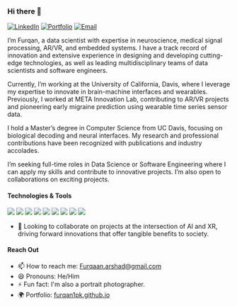 ### Hi there 👋

<p align="left">
  <a href="https://www.linkedin.com/in/furqaanarshad/"><img alt="LinkedIn" title="LinkedIn" src="https://img.shields.io/badge/-LinkedIn-0A66C2?style=for-the-badge&logo=linkedin&logoColor=white"/></a>
  <a href="https://furqan1pk.github.io/"><img alt="Portfolio" title="Portfolio" src="https://img.shields.io/badge/-Portfolio-181717?style=for-the-badge&logo=github&logoColor=white"/></a>
  <a href="mailto:Furqaan.arshad@gmail.com"><img alt="Email" title="Email" src="https://img.shields.io/badge/-Email-D14836?style=for-the-badge&logo=Gmail&logoColor=white"/></a>
</p>

I’m Furqan, a data scientist with expertise in neuroscience, medical signal processing, AR/VR, and embedded systems. I have a track record of innovation and extensive experience in designing and developing cutting-edge technologies, as well as leading multidisciplinary teams of data scientists and software engineers.

Currently, I’m working at the University of California, Davis, where I leverage my expertise to innovate in brain-machine interfaces and wearables. Previously, I worked at META Innovation Lab, contributing to AR/VR projects and pioneering early migraine prediction using wearable time series sensor data.

I hold a Master’s degree in Computer Science from UC Davis, focusing on biological decoding and neural interfaces. My research and professional contributions have been recognized with publications and industry accolades.

I’m seeking full-time roles in Data Science or Software Engineering where I can apply my skills and contribute to innovative projects. I’m also open to collaborations on exciting projects.

#### Technologies & Tools

<p>
  <img src="https://img.shields.io/badge/Python-3776AB?style=flat-square&logo=python&logoColor=white" />
  <img src="https://img.shields.io/badge/C%23-239120?style=flat-square&logo=c-sharp&logoColor=white" />
  <img src="https://img.shields.io/badge/C++-00599C?style=flat-square&logo=c%2B%2B&logoColor=white" />
  <img src="https://img.shields.io/badge/Java-ED8B00?style=flat-square&logo=java&logoColor=white" />
  <img src="https://img.shields.io/badge/JavaScript-F7DF1E?style=flat-square&logo=javascript&logoColor=black" />
  <img src="https://img.shields.io/badge/Unity-000000?style=flat-square&logo=unity&logoColor=white" />
  <img src="https://img.shields.io/badge/Unreal_Engine-313131?style=flat-square&logo=unreal-engine&logoColor=white" />
  <img src="https://img.shields.io/badge/React-20232A?style=flat-square&logo=react&logoColor=61DAFB" />
  <img src="https://img.shields.io/badge/Django-092E20?style=flat-square&logo=django&logoColor=white" />
</p>

- 👯 Looking to collaborate on projects at the intersection of AI and XR, driving forward innovations that offer tangible benefits to society.

#### Reach Out

- 📫 How to reach me: Furqaan.arshad@gmail.com
- 😄 Pronouns: He/Him
- ⚡ Fun fact: I'm also a portrait photographer.
- 🌍 Portfolio: [furqan1pk.github.io](https://furqan1pk.github.io/)
